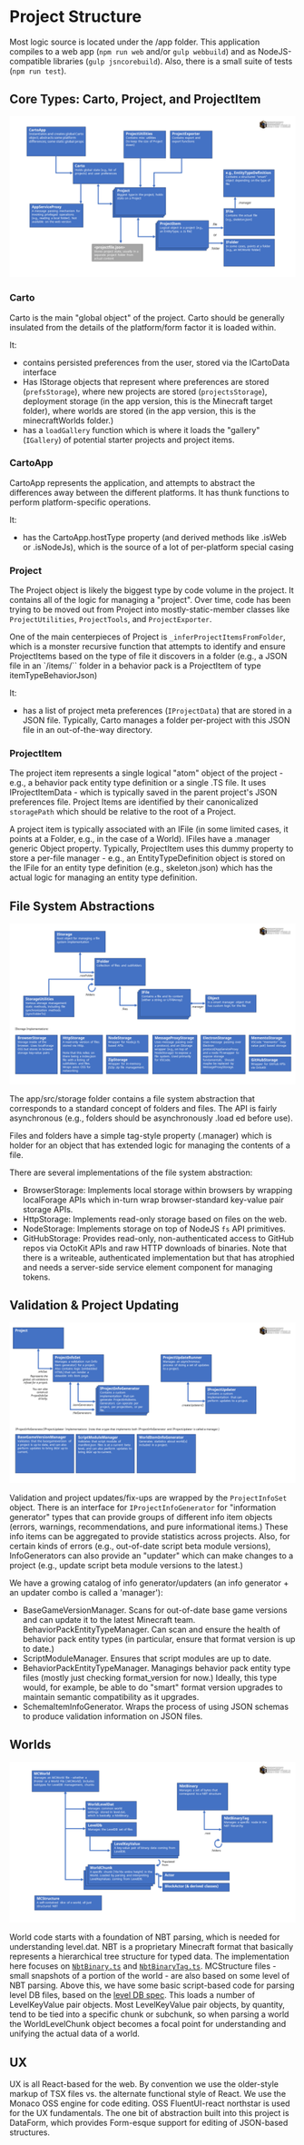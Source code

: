 # Project Structure

Most logic source is located under the /app folder. This application compiles to a web app (`npm run web` and/or `gulp webbuild`) and as NodeJS-compatible libraries (`gulp jsncorebuild`).  Also, there is a small suite of tests (`npm run test`).  

## Core Types: Carto, Project, and ProjectItem

![Structure of Carto, Project, Project Item objects type diagram](./misc/code/cartoproject.png)

### Carto

Carto is the main "global object" of the project. Carto should be generally insulated from the details of the platform/form factor it is loaded within.

It:

* contains persisted preferences from the user, stored via the ICartoData interface
* Has IStorage objects that represent where preferences are stored (`prefsStorage`), where new projects are stored (`projectsStorage`), deployment storage (in the app version, this is the Minecraft target folder), where worlds are stored (in the app version, this is the minecraftWorlds folder.)
* has a `loadGallery` function which is where it loads the "gallery" (`IGallery`) of potential starter projects and project items.

### CartoApp

CartoApp represents the application, and attempts to abstract the differences away between the different platforms. It has thunk functions to perform platform-specific operations.

It:

* has the CartoApp.hostType property (and derived methods like .isWeb or .isNodeJs), which is the source of a lot of per-platform special casing

### Project

The Project object is likely the biggest type by code volume in the project. It contains all of the logic for managing a "project". Over time, code has been trying to be moved out from Project into mostly-static-member classes like `ProjectUtilities`, `ProjectTools`, and `ProjectExporter`.

One of the main centerpieces of Project is `_inferProjectItemsFromFolder`, which is a monster recursive function that attempts to identify and ensure ProjectItems based on the type of file it discovers in a folder (e.g., a JSON file in an `/items/`` folder in a behavior pack is a ProjectItem of type itemTypeBehaviorJson)

It:

* has a list of project meta preferences (`IProjectData`) that are stored in a JSON file. Typically, Carto manages a folder per-project with this JSON file in an out-of-the-way directory.

### ProjectItem

The project item represents a single logical "atom" object of the project - e.g., a behavior pack entity type definition or a single .TS file. It uses IProjectItemData - which is typically saved in the parent project's JSON preferences file. Project Items are identified by their canonicalized `storagePath` which should be relative to the root of a Project.  

A project item is typically associated with an IFile (in some limited cases, it points at a Folder, e.g., in the case of a World). IFiles have a .manager generic Object property. Typically, ProjectItem uses this dummy property to store a per-file manager - e.g., an EntityTypeDefinition object is stored on the IFile for an entity type definition (e.g., skeleton.json) which has the actual logic for managing an entity type definition.

## File System Abstractions

![File System abstraction and implementation objects type diagram](./misc/code/istorage.png)

The app/src/storage folder contains a file system abstraction that corresponds to a standard concept of folders and files. The API is fairly asynchronous (e.g., folders should be asynchronously .load ed before use).

Files and folders have a simple tag-style property (.manager) which is holder for an object that has extended logic for managing the contents of a file.

There are several implementations of the file system abstraction:

* BrowserStorage: Implements local storage within browsers by wrapping localForage APIs which in-turn wrap browser-standard key-value pair storage APIs.
* HttpStorage: Implements read-only storage based on files on the web.
* NodeStorage: Implements storage on top of NodeJS `fs` API primitives.
* GitHubStorage: Provides read-only, non-authenticated access to GitHub repos via OctoKit APIs and raw HTTP downloads of binaries. Note that there is a writeable, authenticated implementation but that has atrophied and needs a server-side service element component for managing tokens.

## Validation & Project Updating

![Validator and updaters types diagram](./misc/code/validation.png)

Validation and project updates/fix-ups are wrapped by the `ProjectInfoSet` object. There is an interface for `IProjectInfoGenerator` for "information generator" types that can provide groups of different info item objects (errors, warnings, recommendations, and pure informational items.) These info items can be aggregated to provide statistics across projects. Also, for certain kinds of errors (e.g., out-of-date script beta module versions), InfoGenerators can also provide an "updater" which can make changes to a project (e.g., update script beta module versions to the latest.)

We have a growing catalog of info generator/updaters (an info generator + an updater combo is called a 'manager'):

* BaseGameVersionManager. Scans for out-of-date base game versions and can update it to the latest Minecraft team.
BehaviorPackEntityTypeManager. Can scan and ensure the health of behavior pack entity types (in particular, ensure that format version is up to date.)
* ScriptModuleManager. Ensures that script modules are up to date.
* BehaviorPackEntityTypeManager. Managings behavior pack entity type files (mostly just checking format_version for now.)  Ideally, this type would, for example, be able to do "smart" format version upgrades to maintain semantic compatibility as it upgrades.
* SchemaItemInfoGenerator. Wraps the process of using JSON schemas to produce validation information on JSON files.

## Worlds

![World types diagram](./misc/code/world.png)

World code starts with a foundation of NBT parsing, which is needed for understanding level.dat. NBT is a proprietary Minecraft format that basically represents a hierarchical tree structure for typed data. The implementation here focuses on [`NbtBinary.ts`](./app/src/minecraft/NbtBinary.ts) and [`NbtBinaryTag.ts`](./app/src/minecraft/NbtBinaryTag.ts). MCStructure files - small snapshots of a portion of the world - are also based on some level of NBT parsing. Above this, we have some basic script-based code for parsing level DB files, based on the [level DB spec](https://github.com/google/leveldb). This loads a number of LevelKeyValue pair objects. Most LevelKeyValue pair objects, by quantity, tend to be tied into a specific chunk or subchunk, so when parsing a world the WorldLevelChunk object becomes a focal point for understanding and unifying the actual data of a world.

## UX

UX is all React-based for the web. By convention we use the older-style markup of TSX files vs. the alternate functional style of React. We use the Monaco OSS engine for code editing. OSS FluentUI-react northstar is used for the UX fundamentals.  The one bit of abstraction built into this project is DataForm, which provides Form-esque support for editing of JSON-based structures.

